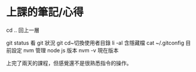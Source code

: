 # 上課的筆記/心得

cd ..
回上一層

git status 看 git 狀況
git cd~切換使用者目錄
li -al 含隱藏檔
cat ~/.gitconfig 目前設定
nvm 管理 node js 版本
nvm -v 現在版本

上完了兩天的課程，但感覺還不是很熟悉指令的操作。
